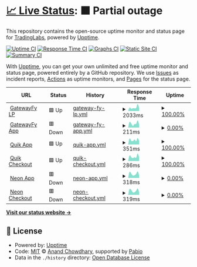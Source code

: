 # [📈 Live Status](https://tradinglabs-io.github.io/gatewayfy-status): <!--live status--> **🟧 Partial outage**

This repository contains the open-source uptime monitor and status page for [TradingLabs](https://tradinglabs-io.github.io/gatewayfy-status), powered by [Upptime](https://github.com/upptime/upptime).

[![Uptime CI](https://github.com/tradinglabs-io/gatewayfy-status/workflows/Uptime%20CI/badge.svg)](https://github.com/tradinglabs-io/gatewayfy-status/actions?query=workflow%3A%22Uptime+CI%22)
[![Response Time CI](https://github.com/tradinglabs-io/gatewayfy-status/workflows/Response%20Time%20CI/badge.svg)](https://github.com/tradinglabs-io/gatewayfy-status/actions?query=workflow%3A%22Response+Time+CI%22)
[![Graphs CI](https://github.com/tradinglabs-io/gatewayfy-status/workflows/Graphs%20CI/badge.svg)](https://github.com/tradinglabs-io/gatewayfy-status/actions?query=workflow%3A%22Graphs+CI%22)
[![Static Site CI](https://github.com/tradinglabs-io/gatewayfy-status/workflows/Static%20Site%20CI/badge.svg)](https://github.com/tradinglabs-io/gatewayfy-status/actions?query=workflow%3A%22Static+Site+CI%22)
[![Summary CI](https://github.com/tradinglabs-io/gatewayfy-status/workflows/Summary%20CI/badge.svg)](https://github.com/tradinglabs-io/gatewayfy-status/actions?query=workflow%3A%22Summary+CI%22)

With [Upptime](https://upptime.js.org), you can get your own unlimited and free uptime monitor and status page, powered entirely by a GitHub repository. We use [Issues](https://github.com/tradinglabs-io/gatewayfy-status/issues) as incident reports, [Actions](https://github.com/tradinglabs-io/gatewayfy-status/actions) as uptime monitors, and [Pages](https://tradinglabs-io.github.io/gatewayfy-status) for the status page.

<!--start: status pages-->
<!-- This summary is generated by Upptime (https://github.com/upptime/upptime) -->
<!-- Do not edit this manually, your changes will be overwritten -->
<!-- prettier-ignore -->
| URL | Status | History | Response Time | Uptime |
| --- | ------ | ------- | ------------- | ------ |
| <img alt="" src="https://icons.duckduckgo.com/ip3/www.gatewayfy.com.ico" height="13"> [GatewayFy LP](https://www.gatewayfy.com) | 🟩 Up | [gateway-fy-lp.yml](https://github.com/tradinglabs-io/gatewayfy-status/commits/HEAD/history/gateway-fy-lp.yml) | <details><summary><img alt="Response time graph" src="./graphs/gateway-fy-lp/response-time-week.png" height="20"> 2033ms</summary><br><a href="https://tradinglabs-io.github.io/gatewayfy-status/history/gateway-fy-lp"><img alt="Response time 2042" src="https://img.shields.io/endpoint?url=https%3A%2F%2Fraw.githubusercontent.com%2Ftradinglabs-io%2Fgatewayfy-status%2FHEAD%2Fapi%2Fgateway-fy-lp%2Fresponse-time.json"></a><br><a href="https://tradinglabs-io.github.io/gatewayfy-status/history/gateway-fy-lp"><img alt="24-hour response time 1667" src="https://img.shields.io/endpoint?url=https%3A%2F%2Fraw.githubusercontent.com%2Ftradinglabs-io%2Fgatewayfy-status%2FHEAD%2Fapi%2Fgateway-fy-lp%2Fresponse-time-day.json"></a><br><a href="https://tradinglabs-io.github.io/gatewayfy-status/history/gateway-fy-lp"><img alt="7-day response time 2033" src="https://img.shields.io/endpoint?url=https%3A%2F%2Fraw.githubusercontent.com%2Ftradinglabs-io%2Fgatewayfy-status%2FHEAD%2Fapi%2Fgateway-fy-lp%2Fresponse-time-week.json"></a><br><a href="https://tradinglabs-io.github.io/gatewayfy-status/history/gateway-fy-lp"><img alt="30-day response time 1970" src="https://img.shields.io/endpoint?url=https%3A%2F%2Fraw.githubusercontent.com%2Ftradinglabs-io%2Fgatewayfy-status%2FHEAD%2Fapi%2Fgateway-fy-lp%2Fresponse-time-month.json"></a><br><a href="https://tradinglabs-io.github.io/gatewayfy-status/history/gateway-fy-lp"><img alt="1-year response time 2042" src="https://img.shields.io/endpoint?url=https%3A%2F%2Fraw.githubusercontent.com%2Ftradinglabs-io%2Fgatewayfy-status%2FHEAD%2Fapi%2Fgateway-fy-lp%2Fresponse-time-year.json"></a></details> | <details><summary><a href="https://tradinglabs-io.github.io/gatewayfy-status/history/gateway-fy-lp">100.00%</a></summary><a href="https://tradinglabs-io.github.io/gatewayfy-status/history/gateway-fy-lp"><img alt="All-time uptime 100.00%" src="https://img.shields.io/endpoint?url=https%3A%2F%2Fraw.githubusercontent.com%2Ftradinglabs-io%2Fgatewayfy-status%2FHEAD%2Fapi%2Fgateway-fy-lp%2Fuptime.json"></a><br><a href="https://tradinglabs-io.github.io/gatewayfy-status/history/gateway-fy-lp"><img alt="24-hour uptime 100.00%" src="https://img.shields.io/endpoint?url=https%3A%2F%2Fraw.githubusercontent.com%2Ftradinglabs-io%2Fgatewayfy-status%2FHEAD%2Fapi%2Fgateway-fy-lp%2Fuptime-day.json"></a><br><a href="https://tradinglabs-io.github.io/gatewayfy-status/history/gateway-fy-lp"><img alt="7-day uptime 100.00%" src="https://img.shields.io/endpoint?url=https%3A%2F%2Fraw.githubusercontent.com%2Ftradinglabs-io%2Fgatewayfy-status%2FHEAD%2Fapi%2Fgateway-fy-lp%2Fuptime-week.json"></a><br><a href="https://tradinglabs-io.github.io/gatewayfy-status/history/gateway-fy-lp"><img alt="30-day uptime 100.00%" src="https://img.shields.io/endpoint?url=https%3A%2F%2Fraw.githubusercontent.com%2Ftradinglabs-io%2Fgatewayfy-status%2FHEAD%2Fapi%2Fgateway-fy-lp%2Fuptime-month.json"></a><br><a href="https://tradinglabs-io.github.io/gatewayfy-status/history/gateway-fy-lp"><img alt="1-year uptime 100.00%" src="https://img.shields.io/endpoint?url=https%3A%2F%2Fraw.githubusercontent.com%2Ftradinglabs-io%2Fgatewayfy-status%2FHEAD%2Fapi%2Fgateway-fy-lp%2Fuptime-year.json"></a></details>
| <img alt="" src="https://icons.duckduckgo.com/ip3/app.gatewayfy.com.ico" height="13"> [GatewayFy App](https://app.gatewayfy.com) | 🟥 Down | [gateway-fy-app.yml](https://github.com/tradinglabs-io/gatewayfy-status/commits/HEAD/history/gateway-fy-app.yml) | <details><summary><img alt="Response time graph" src="./graphs/gateway-fy-app/response-time-week.png" height="20"> 211ms</summary><br><a href="https://tradinglabs-io.github.io/gatewayfy-status/history/gateway-fy-app"><img alt="Response time 592" src="https://img.shields.io/endpoint?url=https%3A%2F%2Fraw.githubusercontent.com%2Ftradinglabs-io%2Fgatewayfy-status%2FHEAD%2Fapi%2Fgateway-fy-app%2Fresponse-time.json"></a><br><a href="https://tradinglabs-io.github.io/gatewayfy-status/history/gateway-fy-app"><img alt="24-hour response time 135" src="https://img.shields.io/endpoint?url=https%3A%2F%2Fraw.githubusercontent.com%2Ftradinglabs-io%2Fgatewayfy-status%2FHEAD%2Fapi%2Fgateway-fy-app%2Fresponse-time-day.json"></a><br><a href="https://tradinglabs-io.github.io/gatewayfy-status/history/gateway-fy-app"><img alt="7-day response time 211" src="https://img.shields.io/endpoint?url=https%3A%2F%2Fraw.githubusercontent.com%2Ftradinglabs-io%2Fgatewayfy-status%2FHEAD%2Fapi%2Fgateway-fy-app%2Fresponse-time-week.json"></a><br><a href="https://tradinglabs-io.github.io/gatewayfy-status/history/gateway-fy-app"><img alt="30-day response time 315" src="https://img.shields.io/endpoint?url=https%3A%2F%2Fraw.githubusercontent.com%2Ftradinglabs-io%2Fgatewayfy-status%2FHEAD%2Fapi%2Fgateway-fy-app%2Fresponse-time-month.json"></a><br><a href="https://tradinglabs-io.github.io/gatewayfy-status/history/gateway-fy-app"><img alt="1-year response time 592" src="https://img.shields.io/endpoint?url=https%3A%2F%2Fraw.githubusercontent.com%2Ftradinglabs-io%2Fgatewayfy-status%2FHEAD%2Fapi%2Fgateway-fy-app%2Fresponse-time-year.json"></a></details> | <details><summary><a href="https://tradinglabs-io.github.io/gatewayfy-status/history/gateway-fy-app">0.00%</a></summary><a href="https://tradinglabs-io.github.io/gatewayfy-status/history/gateway-fy-app"><img alt="All-time uptime 59.31%" src="https://img.shields.io/endpoint?url=https%3A%2F%2Fraw.githubusercontent.com%2Ftradinglabs-io%2Fgatewayfy-status%2FHEAD%2Fapi%2Fgateway-fy-app%2Fuptime.json"></a><br><a href="https://tradinglabs-io.github.io/gatewayfy-status/history/gateway-fy-app"><img alt="24-hour uptime 0.00%" src="https://img.shields.io/endpoint?url=https%3A%2F%2Fraw.githubusercontent.com%2Ftradinglabs-io%2Fgatewayfy-status%2FHEAD%2Fapi%2Fgateway-fy-app%2Fuptime-day.json"></a><br><a href="https://tradinglabs-io.github.io/gatewayfy-status/history/gateway-fy-app"><img alt="7-day uptime 0.00%" src="https://img.shields.io/endpoint?url=https%3A%2F%2Fraw.githubusercontent.com%2Ftradinglabs-io%2Fgatewayfy-status%2FHEAD%2Fapi%2Fgateway-fy-app%2Fuptime-week.json"></a><br><a href="https://tradinglabs-io.github.io/gatewayfy-status/history/gateway-fy-app"><img alt="30-day uptime 27.60%" src="https://img.shields.io/endpoint?url=https%3A%2F%2Fraw.githubusercontent.com%2Ftradinglabs-io%2Fgatewayfy-status%2FHEAD%2Fapi%2Fgateway-fy-app%2Fuptime-month.json"></a><br><a href="https://tradinglabs-io.github.io/gatewayfy-status/history/gateway-fy-app"><img alt="1-year uptime 59.31%" src="https://img.shields.io/endpoint?url=https%3A%2F%2Fraw.githubusercontent.com%2Ftradinglabs-io%2Fgatewayfy-status%2FHEAD%2Fapi%2Fgateway-fy-app%2Fuptime-year.json"></a></details>
| <img alt="" src="https://icons.duckduckgo.com/ip3/app.quikbr.com.ico" height="13"> [Quik App](https://app.quikbr.com) | 🟩 Up | [quik-app.yml](https://github.com/tradinglabs-io/gatewayfy-status/commits/HEAD/history/quik-app.yml) | <details><summary><img alt="Response time graph" src="./graphs/quik-app/response-time-week.png" height="20"> 351ms</summary><br><a href="https://tradinglabs-io.github.io/gatewayfy-status/history/quik-app"><img alt="Response time 361" src="https://img.shields.io/endpoint?url=https%3A%2F%2Fraw.githubusercontent.com%2Ftradinglabs-io%2Fgatewayfy-status%2FHEAD%2Fapi%2Fquik-app%2Fresponse-time.json"></a><br><a href="https://tradinglabs-io.github.io/gatewayfy-status/history/quik-app"><img alt="24-hour response time 276" src="https://img.shields.io/endpoint?url=https%3A%2F%2Fraw.githubusercontent.com%2Ftradinglabs-io%2Fgatewayfy-status%2FHEAD%2Fapi%2Fquik-app%2Fresponse-time-day.json"></a><br><a href="https://tradinglabs-io.github.io/gatewayfy-status/history/quik-app"><img alt="7-day response time 351" src="https://img.shields.io/endpoint?url=https%3A%2F%2Fraw.githubusercontent.com%2Ftradinglabs-io%2Fgatewayfy-status%2FHEAD%2Fapi%2Fquik-app%2Fresponse-time-week.json"></a><br><a href="https://tradinglabs-io.github.io/gatewayfy-status/history/quik-app"><img alt="30-day response time 353" src="https://img.shields.io/endpoint?url=https%3A%2F%2Fraw.githubusercontent.com%2Ftradinglabs-io%2Fgatewayfy-status%2FHEAD%2Fapi%2Fquik-app%2Fresponse-time-month.json"></a><br><a href="https://tradinglabs-io.github.io/gatewayfy-status/history/quik-app"><img alt="1-year response time 361" src="https://img.shields.io/endpoint?url=https%3A%2F%2Fraw.githubusercontent.com%2Ftradinglabs-io%2Fgatewayfy-status%2FHEAD%2Fapi%2Fquik-app%2Fresponse-time-year.json"></a></details> | <details><summary><a href="https://tradinglabs-io.github.io/gatewayfy-status/history/quik-app">100.00%</a></summary><a href="https://tradinglabs-io.github.io/gatewayfy-status/history/quik-app"><img alt="All-time uptime 100.00%" src="https://img.shields.io/endpoint?url=https%3A%2F%2Fraw.githubusercontent.com%2Ftradinglabs-io%2Fgatewayfy-status%2FHEAD%2Fapi%2Fquik-app%2Fuptime.json"></a><br><a href="https://tradinglabs-io.github.io/gatewayfy-status/history/quik-app"><img alt="24-hour uptime 100.00%" src="https://img.shields.io/endpoint?url=https%3A%2F%2Fraw.githubusercontent.com%2Ftradinglabs-io%2Fgatewayfy-status%2FHEAD%2Fapi%2Fquik-app%2Fuptime-day.json"></a><br><a href="https://tradinglabs-io.github.io/gatewayfy-status/history/quik-app"><img alt="7-day uptime 100.00%" src="https://img.shields.io/endpoint?url=https%3A%2F%2Fraw.githubusercontent.com%2Ftradinglabs-io%2Fgatewayfy-status%2FHEAD%2Fapi%2Fquik-app%2Fuptime-week.json"></a><br><a href="https://tradinglabs-io.github.io/gatewayfy-status/history/quik-app"><img alt="30-day uptime 100.00%" src="https://img.shields.io/endpoint?url=https%3A%2F%2Fraw.githubusercontent.com%2Ftradinglabs-io%2Fgatewayfy-status%2FHEAD%2Fapi%2Fquik-app%2Fuptime-month.json"></a><br><a href="https://tradinglabs-io.github.io/gatewayfy-status/history/quik-app"><img alt="1-year uptime 100.00%" src="https://img.shields.io/endpoint?url=https%3A%2F%2Fraw.githubusercontent.com%2Ftradinglabs-io%2Fgatewayfy-status%2FHEAD%2Fapi%2Fquik-app%2Fuptime-year.json"></a></details>
| <img alt="" src="https://icons.duckduckgo.com/ip3/checkout.quikbr.com.ico" height="13"> [Quik Checkout](https://checkout.quikbr.com) | 🟩 Up | [quik-checkout.yml](https://github.com/tradinglabs-io/gatewayfy-status/commits/HEAD/history/quik-checkout.yml) | <details><summary><img alt="Response time graph" src="./graphs/quik-checkout/response-time-week.png" height="20"> 286ms</summary><br><a href="https://tradinglabs-io.github.io/gatewayfy-status/history/quik-checkout"><img alt="Response time 307" src="https://img.shields.io/endpoint?url=https%3A%2F%2Fraw.githubusercontent.com%2Ftradinglabs-io%2Fgatewayfy-status%2FHEAD%2Fapi%2Fquik-checkout%2Fresponse-time.json"></a><br><a href="https://tradinglabs-io.github.io/gatewayfy-status/history/quik-checkout"><img alt="24-hour response time 237" src="https://img.shields.io/endpoint?url=https%3A%2F%2Fraw.githubusercontent.com%2Ftradinglabs-io%2Fgatewayfy-status%2FHEAD%2Fapi%2Fquik-checkout%2Fresponse-time-day.json"></a><br><a href="https://tradinglabs-io.github.io/gatewayfy-status/history/quik-checkout"><img alt="7-day response time 286" src="https://img.shields.io/endpoint?url=https%3A%2F%2Fraw.githubusercontent.com%2Ftradinglabs-io%2Fgatewayfy-status%2FHEAD%2Fapi%2Fquik-checkout%2Fresponse-time-week.json"></a><br><a href="https://tradinglabs-io.github.io/gatewayfy-status/history/quik-checkout"><img alt="30-day response time 300" src="https://img.shields.io/endpoint?url=https%3A%2F%2Fraw.githubusercontent.com%2Ftradinglabs-io%2Fgatewayfy-status%2FHEAD%2Fapi%2Fquik-checkout%2Fresponse-time-month.json"></a><br><a href="https://tradinglabs-io.github.io/gatewayfy-status/history/quik-checkout"><img alt="1-year response time 307" src="https://img.shields.io/endpoint?url=https%3A%2F%2Fraw.githubusercontent.com%2Ftradinglabs-io%2Fgatewayfy-status%2FHEAD%2Fapi%2Fquik-checkout%2Fresponse-time-year.json"></a></details> | <details><summary><a href="https://tradinglabs-io.github.io/gatewayfy-status/history/quik-checkout">100.00%</a></summary><a href="https://tradinglabs-io.github.io/gatewayfy-status/history/quik-checkout"><img alt="All-time uptime 100.00%" src="https://img.shields.io/endpoint?url=https%3A%2F%2Fraw.githubusercontent.com%2Ftradinglabs-io%2Fgatewayfy-status%2FHEAD%2Fapi%2Fquik-checkout%2Fuptime.json"></a><br><a href="https://tradinglabs-io.github.io/gatewayfy-status/history/quik-checkout"><img alt="24-hour uptime 100.00%" src="https://img.shields.io/endpoint?url=https%3A%2F%2Fraw.githubusercontent.com%2Ftradinglabs-io%2Fgatewayfy-status%2FHEAD%2Fapi%2Fquik-checkout%2Fuptime-day.json"></a><br><a href="https://tradinglabs-io.github.io/gatewayfy-status/history/quik-checkout"><img alt="7-day uptime 100.00%" src="https://img.shields.io/endpoint?url=https%3A%2F%2Fraw.githubusercontent.com%2Ftradinglabs-io%2Fgatewayfy-status%2FHEAD%2Fapi%2Fquik-checkout%2Fuptime-week.json"></a><br><a href="https://tradinglabs-io.github.io/gatewayfy-status/history/quik-checkout"><img alt="30-day uptime 100.00%" src="https://img.shields.io/endpoint?url=https%3A%2F%2Fraw.githubusercontent.com%2Ftradinglabs-io%2Fgatewayfy-status%2FHEAD%2Fapi%2Fquik-checkout%2Fuptime-month.json"></a><br><a href="https://tradinglabs-io.github.io/gatewayfy-status/history/quik-checkout"><img alt="1-year uptime 100.00%" src="https://img.shields.io/endpoint?url=https%3A%2F%2Fraw.githubusercontent.com%2Ftradinglabs-io%2Fgatewayfy-status%2FHEAD%2Fapi%2Fquik-checkout%2Fuptime-year.json"></a></details>
| <img alt="" src="https://icons.duckduckgo.com/ip3/app.neonpay.com.br.ico" height="13"> [Neon App](https://app.neonpay.com.br) | 🟥 Down | [neon-app.yml](https://github.com/tradinglabs-io/gatewayfy-status/commits/HEAD/history/neon-app.yml) | <details><summary><img alt="Response time graph" src="./graphs/neon-app/response-time-week.png" height="20"> 318ms</summary><br><a href="https://tradinglabs-io.github.io/gatewayfy-status/history/neon-app"><img alt="Response time 367" src="https://img.shields.io/endpoint?url=https%3A%2F%2Fraw.githubusercontent.com%2Ftradinglabs-io%2Fgatewayfy-status%2FHEAD%2Fapi%2Fneon-app%2Fresponse-time.json"></a><br><a href="https://tradinglabs-io.github.io/gatewayfy-status/history/neon-app"><img alt="24-hour response time 183" src="https://img.shields.io/endpoint?url=https%3A%2F%2Fraw.githubusercontent.com%2Ftradinglabs-io%2Fgatewayfy-status%2FHEAD%2Fapi%2Fneon-app%2Fresponse-time-day.json"></a><br><a href="https://tradinglabs-io.github.io/gatewayfy-status/history/neon-app"><img alt="7-day response time 318" src="https://img.shields.io/endpoint?url=https%3A%2F%2Fraw.githubusercontent.com%2Ftradinglabs-io%2Fgatewayfy-status%2FHEAD%2Fapi%2Fneon-app%2Fresponse-time-week.json"></a><br><a href="https://tradinglabs-io.github.io/gatewayfy-status/history/neon-app"><img alt="30-day response time 362" src="https://img.shields.io/endpoint?url=https%3A%2F%2Fraw.githubusercontent.com%2Ftradinglabs-io%2Fgatewayfy-status%2FHEAD%2Fapi%2Fneon-app%2Fresponse-time-month.json"></a><br><a href="https://tradinglabs-io.github.io/gatewayfy-status/history/neon-app"><img alt="1-year response time 367" src="https://img.shields.io/endpoint?url=https%3A%2F%2Fraw.githubusercontent.com%2Ftradinglabs-io%2Fgatewayfy-status%2FHEAD%2Fapi%2Fneon-app%2Fresponse-time-year.json"></a></details> | <details><summary><a href="https://tradinglabs-io.github.io/gatewayfy-status/history/neon-app">0.00%</a></summary><a href="https://tradinglabs-io.github.io/gatewayfy-status/history/neon-app"><img alt="All-time uptime 56.40%" src="https://img.shields.io/endpoint?url=https%3A%2F%2Fraw.githubusercontent.com%2Ftradinglabs-io%2Fgatewayfy-status%2FHEAD%2Fapi%2Fneon-app%2Fuptime.json"></a><br><a href="https://tradinglabs-io.github.io/gatewayfy-status/history/neon-app"><img alt="24-hour uptime 0.00%" src="https://img.shields.io/endpoint?url=https%3A%2F%2Fraw.githubusercontent.com%2Ftradinglabs-io%2Fgatewayfy-status%2FHEAD%2Fapi%2Fneon-app%2Fuptime-day.json"></a><br><a href="https://tradinglabs-io.github.io/gatewayfy-status/history/neon-app"><img alt="7-day uptime 0.00%" src="https://img.shields.io/endpoint?url=https%3A%2F%2Fraw.githubusercontent.com%2Ftradinglabs-io%2Fgatewayfy-status%2FHEAD%2Fapi%2Fneon-app%2Fuptime-week.json"></a><br><a href="https://tradinglabs-io.github.io/gatewayfy-status/history/neon-app"><img alt="30-day uptime 27.63%" src="https://img.shields.io/endpoint?url=https%3A%2F%2Fraw.githubusercontent.com%2Ftradinglabs-io%2Fgatewayfy-status%2FHEAD%2Fapi%2Fneon-app%2Fuptime-month.json"></a><br><a href="https://tradinglabs-io.github.io/gatewayfy-status/history/neon-app"><img alt="1-year uptime 56.40%" src="https://img.shields.io/endpoint?url=https%3A%2F%2Fraw.githubusercontent.com%2Ftradinglabs-io%2Fgatewayfy-status%2FHEAD%2Fapi%2Fneon-app%2Fuptime-year.json"></a></details>
| <img alt="" src="https://icons.duckduckgo.com/ip3/checkout.neonpay.com.br.ico" height="13"> [Neon Checkout](https://checkout.neonpay.com.br) | 🟥 Down | [neon-checkout.yml](https://github.com/tradinglabs-io/gatewayfy-status/commits/HEAD/history/neon-checkout.yml) | <details><summary><img alt="Response time graph" src="./graphs/neon-checkout/response-time-week.png" height="20"> 319ms</summary><br><a href="https://tradinglabs-io.github.io/gatewayfy-status/history/neon-checkout"><img alt="Response time 448" src="https://img.shields.io/endpoint?url=https%3A%2F%2Fraw.githubusercontent.com%2Ftradinglabs-io%2Fgatewayfy-status%2FHEAD%2Fapi%2Fneon-checkout%2Fresponse-time.json"></a><br><a href="https://tradinglabs-io.github.io/gatewayfy-status/history/neon-checkout"><img alt="24-hour response time 176" src="https://img.shields.io/endpoint?url=https%3A%2F%2Fraw.githubusercontent.com%2Ftradinglabs-io%2Fgatewayfy-status%2FHEAD%2Fapi%2Fneon-checkout%2Fresponse-time-day.json"></a><br><a href="https://tradinglabs-io.github.io/gatewayfy-status/history/neon-checkout"><img alt="7-day response time 319" src="https://img.shields.io/endpoint?url=https%3A%2F%2Fraw.githubusercontent.com%2Ftradinglabs-io%2Fgatewayfy-status%2FHEAD%2Fapi%2Fneon-checkout%2Fresponse-time-week.json"></a><br><a href="https://tradinglabs-io.github.io/gatewayfy-status/history/neon-checkout"><img alt="30-day response time 387" src="https://img.shields.io/endpoint?url=https%3A%2F%2Fraw.githubusercontent.com%2Ftradinglabs-io%2Fgatewayfy-status%2FHEAD%2Fapi%2Fneon-checkout%2Fresponse-time-month.json"></a><br><a href="https://tradinglabs-io.github.io/gatewayfy-status/history/neon-checkout"><img alt="1-year response time 448" src="https://img.shields.io/endpoint?url=https%3A%2F%2Fraw.githubusercontent.com%2Ftradinglabs-io%2Fgatewayfy-status%2FHEAD%2Fapi%2Fneon-checkout%2Fresponse-time-year.json"></a></details> | <details><summary><a href="https://tradinglabs-io.github.io/gatewayfy-status/history/neon-checkout">0.00%</a></summary><a href="https://tradinglabs-io.github.io/gatewayfy-status/history/neon-checkout"><img alt="All-time uptime 56.39%" src="https://img.shields.io/endpoint?url=https%3A%2F%2Fraw.githubusercontent.com%2Ftradinglabs-io%2Fgatewayfy-status%2FHEAD%2Fapi%2Fneon-checkout%2Fuptime.json"></a><br><a href="https://tradinglabs-io.github.io/gatewayfy-status/history/neon-checkout"><img alt="24-hour uptime 0.00%" src="https://img.shields.io/endpoint?url=https%3A%2F%2Fraw.githubusercontent.com%2Ftradinglabs-io%2Fgatewayfy-status%2FHEAD%2Fapi%2Fneon-checkout%2Fuptime-day.json"></a><br><a href="https://tradinglabs-io.github.io/gatewayfy-status/history/neon-checkout"><img alt="7-day uptime 0.00%" src="https://img.shields.io/endpoint?url=https%3A%2F%2Fraw.githubusercontent.com%2Ftradinglabs-io%2Fgatewayfy-status%2FHEAD%2Fapi%2Fneon-checkout%2Fuptime-week.json"></a><br><a href="https://tradinglabs-io.github.io/gatewayfy-status/history/neon-checkout"><img alt="30-day uptime 27.63%" src="https://img.shields.io/endpoint?url=https%3A%2F%2Fraw.githubusercontent.com%2Ftradinglabs-io%2Fgatewayfy-status%2FHEAD%2Fapi%2Fneon-checkout%2Fuptime-month.json"></a><br><a href="https://tradinglabs-io.github.io/gatewayfy-status/history/neon-checkout"><img alt="1-year uptime 56.39%" src="https://img.shields.io/endpoint?url=https%3A%2F%2Fraw.githubusercontent.com%2Ftradinglabs-io%2Fgatewayfy-status%2FHEAD%2Fapi%2Fneon-checkout%2Fuptime-year.json"></a></details>

<!--end: status pages-->

[**Visit our status website →**](https://tradinglabs-io.github.io/gatewayfy-status)

## 📄 License

- Powered by: [Upptime](https://github.com/upptime/upptime)
- Code: [MIT](./LICENSE) © [Anand Chowdhary](https://anandchowdhary.com), supported by [Pabio](https://pabio.com)
- Data in the `./history` directory: [Open Database License](https://opendatacommons.org/licenses/odbl/1-0/)
